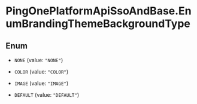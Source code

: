 # PingOnePlatformApiSsoAndBase.EnumBrandingThemeBackgroundType

## Enum


* `NONE` (value: `"NONE"`)

* `COLOR` (value: `"COLOR"`)

* `IMAGE` (value: `"IMAGE"`)

* `DEFAULT` (value: `"DEFAULT"`)


